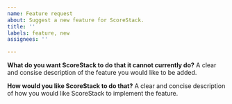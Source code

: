 ```yaml
---
name: Feature request
about: Suggest a new feature for ScoreStack.
title: ''
labels: feature, new
assignees: ''

---
```


**What do you want ScoreStack to do that it cannot currently do?**
A clear and consise description of the feature you would like to be added.

**How would you like ScoreStack to do that?**
A clear and concise description of how you would like ScoreStack to implement the feature.
